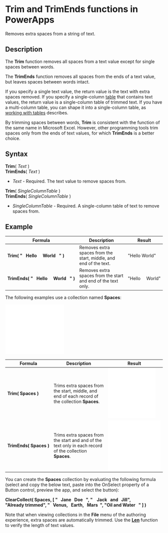 <properties
	pageTitle="Trim and TrimEnds functions | Microsoft PowerApps"
	description="Reference information, including syntax and an example, for the Trim function in PowerApps"
	services=""
	suite="powerapps"
	documentationCenter="na"
	authors="gregli-msft"
	manager="dwrede"
	editor=""
	tags=""/>

<tags
   ms.service="powerapps"
   ms.devlang="na"
   ms.topic="article"
   ms.tgt_pltfrm="na"
   ms.workload="na"
   ms.date="11/07/2015"
   ms.author="gregli"/>

# Trim and TrimEnds functions in PowerApps #

Removes extra spaces from a string of text.

## Description ##

The **Trim** function removes all spaces from a text value except for single spaces between words.  

The **TrimEnds** function removes all spaces from the ends of a text value, but leaves spaces between words intact.

If you specify a single text value, the return value is the text with extra spaces removed. If you specify a single-column [table](../working-with-tables.md) that contains text values, the return value is a single-column table of trimmed text. If you have a multi-column table, you can shape it into a single-column table, as [working with tables](../working-with-tables.md) describes.

By trimming spaces between words, **Trim** is consistent with the function of the same name in Microsoft Excel. However, other programming tools trim spaces only from the ends of text values, for which **TrimEnds** is a better choice.

## Syntax ##

**Trim**( *Text* )<br>**TrimEnds**( *Text* )

- *Text* - Required. The text value to remove spaces from.

**Trim**( *SingleColumnTable* )<br>**TrimEnds**( *SingleColumnTable* )

- *SingleColumnTable* - Required. A single-column table of text to remove spaces from.

## Example ##

| Formula | Description | Result |
|---------|-------------|--------|
| **Trim(&nbsp;"&nbsp;&nbsp;&nbsp;Hello&nbsp;&nbsp;&nbsp;&nbsp;&nbsp;World&nbsp;&nbsp;&nbsp;"&nbsp;)** | Removes extra spaces from the start, middle, and end of the text. | "Hello World" |
| **TrimEnds(&nbsp;"&nbsp;&nbsp;&nbsp;Hello&nbsp;&nbsp;&nbsp;&nbsp;&nbsp;World&nbsp;&nbsp;&nbsp;"&nbsp;)** | Removes extra spaces from the start and end of the text only. | "Hello&nbsp;&nbsp;&nbsp;&nbsp;&nbsp;World" |

The following examples use a collection named **Spaces**:

![](media/function-trim/input-strings.png)

| Formula | Description | Result |
|---------|-------------|--------|
| **Trim(&nbsp;Spaces&nbsp;)** | Trims extra spaces from the start, middle, and end of each record of the collection **Spaces**. | <style> img { max-width: none } </style> ![](media/function-trim/output-trim.png) |
| **TrimEnds(&nbsp;Spaces&nbsp;)** | Trims extra spaces from the start and and of the text only in each record of the collection **Spaces**. | <style> img { max-width: none } </style> ![](media/function-trim/output-trimends.png) |

You can create the **Spaces** collection by evaluating the following formula (select and copy the below text, paste into the OnSelect property of a Button control, preview the app, and select the button):

**ClearCollect( Spaces, [ "&nbsp;&nbsp;&nbsp;Jane&nbsp;&nbsp;&nbsp;Doe&nbsp;&nbsp;&nbsp;", "&nbsp;&nbsp;&nbsp;&nbsp;Jack&nbsp;&nbsp;&nbsp;and&nbsp;&nbsp;&nbsp;Jill", "Already&nbsp;trimmed", "&nbsp;&nbsp;&nbsp;Venus,&nbsp;&nbsp;&nbsp;Earth,&nbsp;&nbsp;&nbsp;Mars&nbsp;&nbsp;", "Oil&nbsp;and&nbsp;Water&nbsp;&nbsp;&nbsp;" ] )**

Note that when viewing collections in the **File** menu of the authoring experience, extra spaces are automatically trimmed.  Use the **[Len](function-len.md)** function to verify the length of text values.







